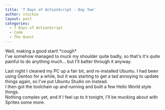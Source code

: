 ```yaml
---
title: '7 Days of ActionScript - Day Two'
author: stuckie
layout: post
categories:
  - 7 Days of ActionScript
  - Code
  - The Quest
---
```

Well, making a good start! \*cough\* <br />
I've somehow managed to muck my shoulder quite badly, so that's it's quite painful to do anything much&#8230; but I'll batter through it anyway.

Last night I cleaned my PC up a fair bit, and re-installed Ubuntu. I had been using Gentoo for a while, but it was starting to get a tad annoying to update things again, so I've put Ubuntu Studio on instead. <br />
I then got the toolchain up and running and built a few Hello World style things. <br />
Nothing complex yet, and if I feel up to it tonight, I'll be mucking about with Sprites some more.